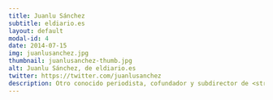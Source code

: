 ```yaml
---
title: Juanlu Sánchez
subtitle: eldiario.es
layout: default
modal-id: 4
date: 2014-07-15
img: juanlusanchez.jpg
thumbnail: juanlusanchez-thumb.jpg
alt: Juanlu Sánchez, de eldiario.es
twitter: https://twitter.com/juanlusanchez
description: Otro conocido periodista, cofundador y subdirector de <strong>eldiario.es</strong>, está especializado en contenidos digitales, nuevos medios y fórmulas de sostenibilidad para el periodismo independiente como el modelo de socios de eldiario.es. Ha dirigido y colaborado en diversas investigaciones basadas en datos, como por ejemplo la de las tarjetas black de Bankia.
---
```

